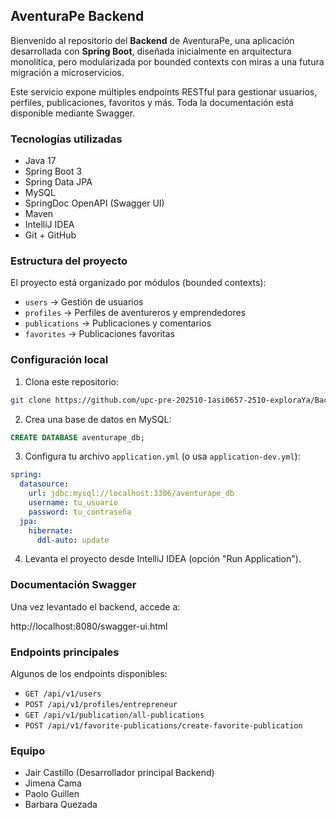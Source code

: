 ## AventuraPe Backend

Bienvenido al repositorio del **Backend** de AventuraPe, una aplicación desarrollada con **Spring Boot**, diseñada inicialmente en arquitectura monolítica, pero modularizada por bounded contexts con miras a una futura migración a microservicios.

Este servicio expone múltiples endpoints RESTful para gestionar usuarios, perfiles, publicaciones, favoritos y más. Toda la documentación está disponible mediante Swagger.


### Tecnologías utilizadas

* Java 17
* Spring Boot 3
* Spring Data JPA
* MySQL
* SpringDoc OpenAPI (Swagger UI)
* Maven
* IntelliJ IDEA
* Git + GitHub


###  Estructura del proyecto

El proyecto está organizado por módulos (bounded contexts):

* `users` → Gestión de usuarios
* `profiles` → Perfiles de aventureros y emprendedores
* `publications` → Publicaciones y comentarios
* `favorites` → Publicaciones favoritas


### Configuración local

1. Clona este repositorio:

```bash
git clone https://github.com/upc-pre-202510-1asi0657-2510-exploraYa/Backend.git
```

2. Crea una base de datos en MySQL:

```sql
CREATE DATABASE aventurape_db;
```

3. Configura tu archivo `application.yml` (o usa `application-dev.yml`):

```yaml
spring:
  datasource:
    url: jdbc:mysql://localhost:3306/aventurape_db
    username: tu_usuario
    password: tu_contraseña
  jpa:
    hibernate:
      ddl-auto: update
```

4. Levanta el proyecto desde IntelliJ IDEA (opción "Run Application").

### Documentación Swagger
Una vez levantado el backend, accede a:

http://localhost:8080/swagger-ui.html

### Endpoints principales
Algunos de los endpoints disponibles:

* `GET /api/v1/users`
* `POST /api/v1/profiles/entrepreneur`
* `GET /api/v1/publication/all-publications`
* `POST /api/v1/favorite-publications/create-favorite-publication`

### Equipo

* Jair Castillo (Desarrollador principal Backend)
* Jimena Cama
* Paolo Guillen
* Barbara Quezada

